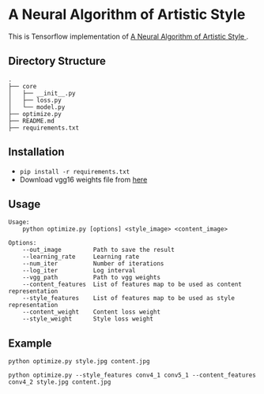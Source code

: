 # A Neural Algorithm of Artistic Style

This is Tensorflow implementation of [A Neural Algorithm of Artistic Style
](https://arxiv.org/abs/1508.06576).

## Directory Structure
```
.
├── core
│   ├── __init__.py
│   ├── loss.py
│   └── model.py
├── optimize.py
├── README.md
├── requirements.txt
```

## Installation
- `pip install -r requirements.txt`
- Download vgg16 weights file from [here](http://www.cs.toronto.edu/~frossard/post/vgg16/)

## Usage
    Usage:
        python optimize.py [options] <style_image> <content_image>
        
    Options:
        --out_image         Path to save the result
        --learning_rate     Learning rate
        --num_iter          Number of iterations
        --log_iter          Log interval
        --vgg_path          Path to vgg weights
        --content_features  List of features map to be used as content representation
        --style_features    List of features map to be used as style representation
        --content_weight    Content loss weight
        --style_weight      Style loss weight
        
## Example
    python optimize.py style.jpg content.jpg
    
    python optimize.py --style_features conv4_1 conv5_1 --content_features conv4_2 style.jpg content.jpg